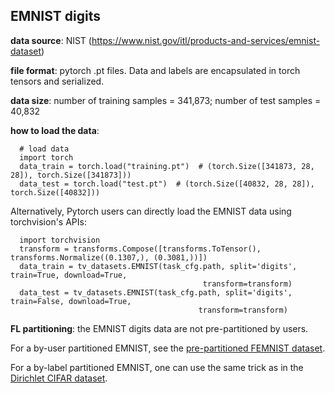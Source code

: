 ## EMNIST digits

**data source**: NIST (https://www.nist.gov/itl/products-and-services/emnist-dataset)

**file format**: pytorch .pt files. Data and labels are encapsulated in torch tensors and serialized.

**data size**: number of training samples = 341,873; number of test samples = 40,832

**how to load the data**:
```
  # load data
  import torch
  data_train = torch.load("training.pt")  # (torch.Size([341873, 28, 28]), torch.Size([341873]))
  data_test = torch.load("test.pt")  # (torch.Size([40832, 28, 28]), torch.Size([40832]))
```
Alternatively, Pytorch users can directly load the EMNIST data using torchvision's APIs:
```
  import torchvision
  transform = transforms.Compose([transforms.ToTensor(), transforms.Normalize((0.1307,), (0.3081,))])
  data_train = tv_datasets.EMNIST(task_cfg.path, split='digits', train=True, download=True,
                                           transform=transform)
  data_test = tv_datasets.EMNIST(task_cfg.path, split='digits', train=False, download=True,
                                          transform=transform)
```

**FL partitioning**: the EMNIST digits data are not pre-partitioned by users. 

For a by-user partitioned EMNIST, see the [pre-partitioned FEMNIST dataset](https://github.com/wingter562/LEAF_prepartitioned/tree/main/femnist_sf02). 

For a by-label partitioned EMNIST, one can use the same trick as in the [Dirichlet CIFAR dataset](https://github.com/wingter562/LEAF_prepartitioned/tree/main/CIFAR_Dirichlet).
